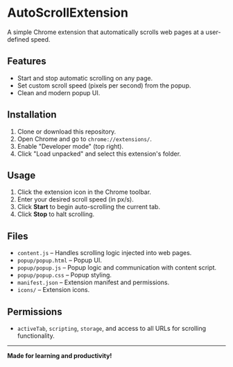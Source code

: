 # AutoScrollExtension

A simple Chrome extension that automatically scrolls web pages at a user-defined speed.

## Features

- Start and stop automatic scrolling on any page.
- Set custom scroll speed (pixels per second) from the popup.
- Clean and modern popup UI.

## Installation

1. Clone or download this repository.
2. Open Chrome and go to `chrome://extensions/`.
3. Enable "Developer mode" (top right).
4. Click "Load unpacked" and select this extension's folder.

## Usage

1. Click the extension icon in the Chrome toolbar.
2. Enter your desired scroll speed (in px/s).
3. Click **Start** to begin auto-scrolling the current tab.
4. Click **Stop** to halt scrolling.

## Files

- `content.js` – Handles scrolling logic injected into web pages.
- `popup/popup.html` – Popup UI.
- `popup/popup.js` – Popup logic and communication with content script.
- `popup/popup.css` – Popup styling.
- `manifest.json` – Extension manifest and permissions.
- `icons/` – Extension icons.

## Permissions

- `activeTab`, `scripting`, `storage`, and access to all URLs for scrolling functionality.

---

**Made for learning and productivity!**

